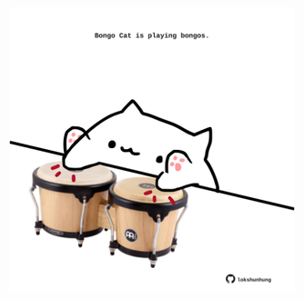 <!-- built at 04/12/2022, 01:28:02 UTC -->
<p align="center">
  <img width="500" height="500" src="./ReadmeImage.svg">
</p>
